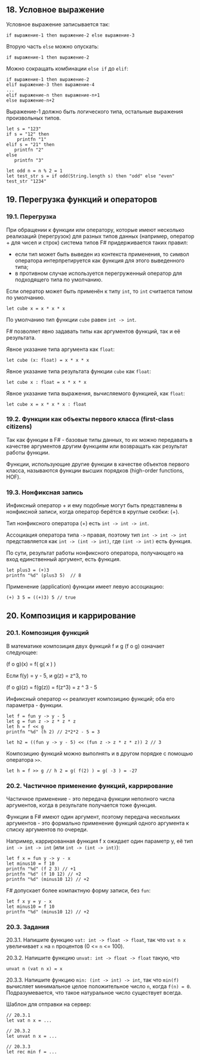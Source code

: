 ## 18. Условное выражение

Условное выражение записывается так:

`if выражение-1 then выражение-2 else выражение-3` 

Вторую часть `else` можно опускать:

`if выражение-1 then выражение-2`

Можно сокращать комбинации `else if` до `elif`:

```
if выражение-1 then выражение-2 
elif выражение-3 then выражение-4
...
elif выражение-n then выражение-n+1
else выражение-n+2
```

Выражение-1 должно быть логического типа, остальные выражения произвольных типов.

```
let s = "123"
if s = "12" then
    printfn "1" 
elif s = "21" then
   printfn "2" 
else
   printfn "3" 

let odd n = n % 2 = 1 
let test_str s = if odd(String.length s) then "odd" else "even"
test_str "1234"
```
## 19. Перегрузка функций и операторов

### 19.1. Перегрузка

При обращении к функции или оператору, которые имеют несколько реализаций (перегрузок) для разных типов данных (например, оператор + для чисел и строк) система типов F# придерживается таких правил:
- если тип может быть выведен из контекста применения, то символ оператора интерпретируется как функция для этого выведенного типа;
- в противном случае используется перегруженный оператор для подходящего типа по умолчанию.

Если оператор может быть применён к типу `int`, то `int` считается типом по умолчанию.

```
let cube x = x * x * x
```

По умолчанию тип функции `cube` равен `int -> int`.

F# позволяет явно задавать типы как аргументов функций, так и её результата.

Явное указание типа аргумента как `float`:

```
let cube (x: float) = x * x * x
```

Явное указание типа результата функции `cube` как `float`:

```
let cube x : float = x * x * x
```

Явное указание типа выражения, вычисляемого функцией, как `float`:

```
let cube x = x * x * x : float
```

### 19.2. Функции как объекты первого класса (first-class citizens)

Так как функции в F# - базовые типы данных, то их можно передавать в качестве аргументов другим функциям или возвращать как результат работы функции.

Функции, использующие другие функции в качестве объектов первого класса, называются функции высших порядков (high-order functions, HOF).

### 19.3. Нонфиксная запись

Инфиксный оператор + и ему подобные могут быть представлены в нонфиксной записи, когда оператор берётся в круглые скобки: (+).

Тип нонфиксного оператора (+) есть `int -> int -> int`.

Ассоциация оператора типа `->` правая, поэтому тип `int -> int -> int` представляется как `int -> (int -> int)`, где `(int -> int)` есть функция.

По сути, результат работы нонфиксного оператора, получающего на вход единственный аргумент, есть функция.

```
let plus3 = (+)3
printfn "%d" (plus3 5)  // 8
```

Применение (application) функции имеет левую ассоциацию:

```
(+) 3 5 = ((+)3) 5 // true
```

## 20. Композиция и каррирование

### 20.1. Композиция функций

В математике композиция двух функций f и g (f o g) означает следующее:

(f o g)(x) = f( g( x ) )

Если f(y) = y - 5, и g(z) = z^3, то

(f o g)(z) = f(g(z)) = f(z^3) = z ^ 3 - 5

Инфиксный оператор `<<` реализует композицию функций; оба его параметра - функции.

```
let f = fun y -> y - 5
let g = fun z -> z * z * z
let h = f << g
printfn "%d" (h 2) // 2*2*2 - 5 = 3

let h2 = ((fun y -> y - 5) << (fun z -> z * z * z)) 2 // 3
```

Композицию функций можно выполнять и в другом порядке с помощью оператора `>>`.

```
let h = f >> g // h 2 = g( f(2) ) = g( -3 ) = -27 
```

### 20.2. Частичное применение функций, каррирование

Частичное применение - это передача функции неполного числа аргументов, когда в результате получается тоже функция.

Функции в F# имеют один аргумент, поэтому передача нескольких аргументов - это формально применение функций одного аргумента к списку аргументов по очереди.

Например, каррированная функция f x ожидает один параметр y, её тип `int -> int -> int` (или `int -> (int -> int)`):

```
let f x = fun y -> y - x
let minus10 = f 10
printfn "%d" (f 2 3) // +1
printfn "%d" (f 10 12) // +2
printfn "%d" (minus10 12) // +2
```

F# допускает более компактную форму записи, без `fun`:

```
let f x y = y - x
let minus10 = f 10
printfn "%d" (minus10 12) // +2
```

### 20.3. Задания

20.3.1. Напишите функцию `vat: int -> float -> float`, так что `vat n x` увеличивает `x` на `n` процентов (0 <= `n` <= 100).

20.3.2. Напишите функцию `unvat: int -> float -> float` такую, что

```
unvat n (vat n x) = x
```

20.3.3. Напишите функцию `min: (int -> int) -> int`, так что `min(f)` вычисляет минимальное целое положительное число `n`, когда `f(n) = 0`. Подразумевается, что такое натуральное число существует всегда.

Шаблон для отправки на сервер:

```
// 20.3.1
let vat n x = ...

// 20.3.2
let unvat n x = ...

// 20.3.3
let rec min f = ...
```
